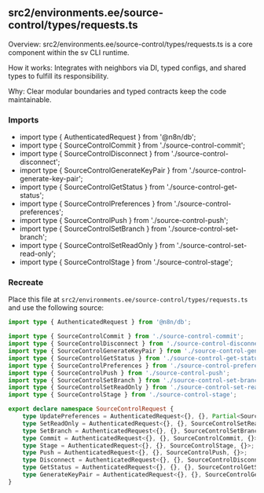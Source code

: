 ## src2/environments.ee/source-control/types/requests.ts

Overview: src2/environments.ee/source-control/types/requests.ts is a core component within the sv CLI runtime.

How it works: Integrates with neighbors via DI, typed configs, and shared types to fulfill its responsibility.

Why: Clear modular boundaries and typed contracts keep the code maintainable.

### Imports

- import type { AuthenticatedRequest } from '@n8n/db';
- import type { SourceControlCommit } from './source-control-commit';
- import type { SourceControlDisconnect } from './source-control-disconnect';
- import type { SourceControlGenerateKeyPair } from './source-control-generate-key-pair';
- import type { SourceControlGetStatus } from './source-control-get-status';
- import type { SourceControlPreferences } from './source-control-preferences';
- import type { SourceControlPush } from './source-control-push';
- import type { SourceControlSetBranch } from './source-control-set-branch';
- import type { SourceControlSetReadOnly } from './source-control-set-read-only';
- import type { SourceControlStage } from './source-control-stage';

### Recreate

Place this file at `src2/environments.ee/source-control/types/requests.ts` and use the following source:

```ts
import type { AuthenticatedRequest } from '@n8n/db';

import type { SourceControlCommit } from './source-control-commit';
import type { SourceControlDisconnect } from './source-control-disconnect';
import type { SourceControlGenerateKeyPair } from './source-control-generate-key-pair';
import type { SourceControlGetStatus } from './source-control-get-status';
import type { SourceControlPreferences } from './source-control-preferences';
import type { SourceControlPush } from './source-control-push';
import type { SourceControlSetBranch } from './source-control-set-branch';
import type { SourceControlSetReadOnly } from './source-control-set-read-only';
import type { SourceControlStage } from './source-control-stage';

export declare namespace SourceControlRequest {
	type UpdatePreferences = AuthenticatedRequest<{}, {}, Partial<SourceControlPreferences>, {}>;
	type SetReadOnly = AuthenticatedRequest<{}, {}, SourceControlSetReadOnly, {}>;
	type SetBranch = AuthenticatedRequest<{}, {}, SourceControlSetBranch, {}>;
	type Commit = AuthenticatedRequest<{}, {}, SourceControlCommit, {}>;
	type Stage = AuthenticatedRequest<{}, {}, SourceControlStage, {}>;
	type Push = AuthenticatedRequest<{}, {}, SourceControlPush, {}>;
	type Disconnect = AuthenticatedRequest<{}, {}, SourceControlDisconnect, {}>;
	type GetStatus = AuthenticatedRequest<{}, {}, {}, SourceControlGetStatus>;
	type GenerateKeyPair = AuthenticatedRequest<{}, {}, SourceControlGenerateKeyPair, {}>;
}

```
